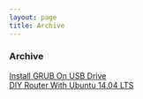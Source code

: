 ```yaml
---
layout: page
title: Archive
---
```


### Archive

[Install GRUB On USB Drive](/kevydotvinu.github.io/Install-GRUB-on-USB-drive.md)  
[DIY Router With Ubuntu 14.04 LTS](/kevydotvinu.github.io/DIY-Router-With-Ubuntu-14.04-LTS.md)
